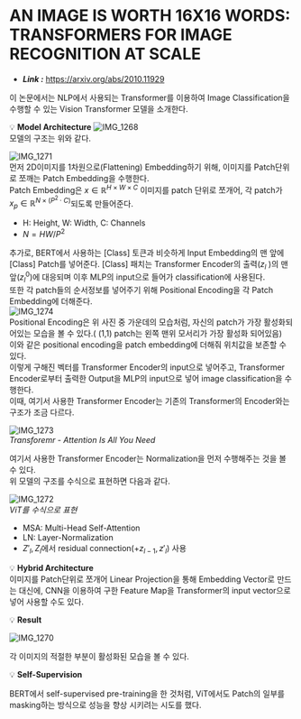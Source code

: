 # AN IMAGE IS WORTH 16X16 WORDS: TRANSFORMERS FOR IMAGE RECOGNITION AT SCALE

- ***Link :*** https://arxiv.org/abs/2010.11929

이 논문에서는 NLP에서 사용되는 Transformer를 이용하여 Image Classification을 수행할 수 있는 Vision Transformer 모델을 소개한다.


💡 **Model Architecture** 
![IMG_1268](https://github.com/user-attachments/assets/286dde83-b8bd-4036-bb44-7bb3a29b5e2d)  
모델의 구조는 위와 같다.

![IMG_1271](https://github.com/user-attachments/assets/f534e486-4c4a-4cf8-b1e6-4d23702540cb)  
먼저 2D이미지를 1차원으로(Flattening) Embedding하기 위해, 이미지를 Patch단위로 쪼깨는 Patch Embedding을 수행한다.  
Patch Embedding은 $x \in \mathbb{R}^{H \times W \times C}$ 이미지를 patch 단위로 쪼개어, 각 patch가 $x_p \in \mathbb{R}^{N\times (P^2 \cdot C)}$되도록 만들어준다.
- H: Height, W: Width, C: Channels
- $N=HW/P^2$

추가로, BERT에서 사용하는 [Class] 토큰과 비슷하게 Input Embedding의 맨 앞에 [Class] Patch를 넣어준다. [Class] 패치는 Transformer Encoder의 출력($z_l$
)의 맨 앞($z_l^0$)에 대응되며 이후 MLP의 input으로 들어가 classification에 사용된다.  
또한 각 patch들의 순서정보를 넣어주기 위해 Positional Encoding을 각 Patch Embedding에 더해준다.  
![IMG_1274](https://github.com/user-attachments/assets/f015fcac-41bb-4a9e-9640-1a2c1e6c489f)  
Positional Encoding은 위 사진 중 가운데의 모습처럼, 자신의 patch가 가장 활성화되어있는 모습을 볼 수 있다.( (1,1) patch는 왼쪽 맨위 모서리가 가장 활성화 되어있음)  
이와 같은 positional encoding을 patch embedding에 더해줘 위치값을 보존할 수 있다.  
이렇게 구해진 벡터를 Transformer Encoder의 input으로 넣어주고, Transformer Encoder로부터 출력한 Output을 MLP의 input으로 넣어 image classification을 수행한다.  
이때, 여기서 사용한 Transformer Encoder는 기존의 Transformer의 Encoder와는 구조가 조금 다르다.

![IMG_1273](https://github.com/user-attachments/assets/051745ca-71be-46d1-ae1d-4c6708d502e8)  
*Transforemr - Attention Is All You Need*

여기서 사용한 Transformer Encoder는 Normalization을 먼저 수행해주는 것을 볼 수 있다.  
위 모델의 구조를 수식으로 표현하면 다음과 같다.

![IMG_1272](https://github.com/user-attachments/assets/120f5c42-db68-4fb5-9f77-d7953c618dd0)  
*ViT를 수식으로 표현*
- MSA: Multi-Head Self-Attention
- LN: Layer-Normalization
- $Z'_l, Z_l$에서 residual connection($+z_{l-1},z'_l$) 사용


💡 **Hybrid Architecture**  
이미지를 Patch단위로 쪼개어 Linear Projection을 통해 Embedding Vector로 만드는 대신에, CNN을 이용하여 구한 Feature Map을 Transformer의 input vector으로 넣어 사용할 수도 있다.

💡 **Result**

![IMG_1270](https://github.com/user-attachments/assets/5968b0d7-149b-423a-a330-2e309548c5d0)  

각 이미지의 적절한 부분이 활성화된 모습을 볼 수 있다.

💡 **Self-Supervision** 

BERT에서 self-supervised pre-training을 한 것처럼, ViT에서도 Patch의 일부를 masking하는 방식으로 성능을 향상 시키려는 시도를 했다.
